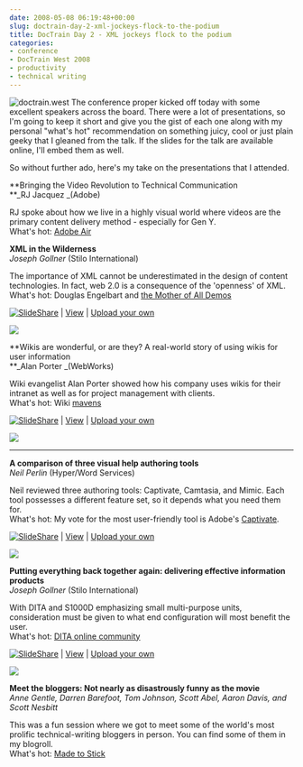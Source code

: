 ```yaml
---
date: 2008-05-08 06:19:48+00:00
slug: doctrain-day-2-xml-jockeys-flock-to-the-podium
title: DocTrain Day 2 - XML jockeys flock to the podium
categories:
- conference
- DocTrain West 2008
- productivity
- technical writing
---
```


![doctrain.west](http://wordbit.freehostia.com/wp-content/uploads/2008/05/doctrain.west.jpg) The conference proper kicked off today with some excellent speakers across the board. There were a lot of presentations, so I'm going to keep it short and give you the gist of each one along with my personal "what's hot" recommendation on something juicy, cool or just plain geeky that I gleaned from the talk. If the slides for the talk are available online, I'll embed them as well.

So without further ado, here's my take on the presentations that I attended.


<!-- more -->
 

**Bringing the Video Revolution to Technical Communication  
**_RJ Jacquez _(Adobe)

RJ spoke about how we live in a highly visual world where videos are the primary content delivery method - especially for Gen Y.  
What's hot: [Adobe Air](http://www.adobe.com/products/air/)

**XML in the Wilderness**  
_Joseph Gollner_ (Stilo International)

The importance of XML cannot be underestimated in the design of content technologies. In fact, web 2.0 is a consequence of the 'openness' of XML.   
What's hot: Douglas Engelbart and [the Mother of All Demos](http://youtube.com/watch?v=JfIgzSoTMOs)

 

[![SlideShare](http://static.slideshare.net/swf/logo_embd.png)](http://www.slideshare.net/?src=embed) | [View](http://www.slideshare.net/abelsp/xml-in-the-wilderness) | [Upload your own](http://www.slideshare.net/upload)

![](http://counters.gigya.com/wildfire/CIMP/bT*xJmx*PTEyMTAzMDU5ODMxNzEmcHQ9MTIxMDMwNTk4NjU3OCZwPTEwMTkxJmQ9Jm49Jmc9Mg==.jpg)   


**Wikis are wonderful, or are they? A real-world story of using wikis for user information  
**_Alan Porter _(WebWorks)

Wiki evangelist Alan Porter showed how his company uses wikis for their intranet as well as for project management with clients.  
What's hot: Wiki [mavens](http://en.wikipedia.org/wiki/Maven)

 

[![SlideShare](http://static.slideshare.net/swf/logo_embd.png)](http://www.slideshare.net/?src=embed) | [View](http://www.slideshare.net/abelsp/wikis-are-wonderful-or-are-they-a-real-world-story-of-using-wikis-for-user-information) | [Upload your own](http://www.slideshare.net/upload)

![](http://counters.gigya.com/wildfire/CIMP/bT*xJmx*PTEyMTAzMDY2MjQ1NDYmcHQ9MTIxMDMwNjYyNzA2MiZwPTEwMTkxJmQ9Jm49Jmc9Mg==.jpg)

****

**A comparison of three visual help authoring tools**   
_Neil Perlin_ (Hyper/Word Services)

Neil reviewed three authoring tools: Captivate, Camtasia, and Mimic. Each tool possesses a different feature set, so it depends what you need them for.  
What's hot: My vote for the most user-friendly tool is Adobe's [Captivate](http://www.adobe.com/products/captivate/).

 

[![SlideShare](http://static.slideshare.net/swf/logo_embd.png)](http://www.slideshare.net/?src=embed) | [View](http://www.slideshare.net/abelsp/a-comparison-of-three-visual-help-authoring-tools) | [Upload your own](http://www.slideshare.net/upload)

  
![](http://counters.gigya.com/wildfire/CIMP/bT*xJmx*PTEyMTAzMDc3Nzc5NTMmcHQ9MTIxMDMwNzc3OTczNCZwPTEwMTkxJmQ9Jm49Jmc9Mg==.jpg)  
  
**Putting everything back together again: delivering effective information products**  
_Joseph Gollner_ (Stilo International)  

With DITA and S1000D emphasizing small multi-purpose units, consideration must be given to what end configuration will most benefit the user.  
What's hot: [DITA online community](http://dita.xml.org/)

 

[![SlideShare](http://static.slideshare.net/swf/logo_embd.png)](http://www.slideshare.net/?src=embed) | [View](http://www.slideshare.net/abelsp/putting-everything-back-together-again-delivering-effective-information-products) | [Upload your own](http://www.slideshare.net/upload)

  
![](http://counters.gigya.com/wildfire/CIMP/bT*xJmx*PTEyMTAzMDc4MTgzMTImcHQ9MTIxMDMwNzgyMDA2MiZwPTEwMTkxJmQ9Jm49Jmc9Mg==.jpg)  

**Meet the bloggers: Not nearly as disastrously funny as the movie**  
_Anne Gentle, Darren Barefoot, Tom Johnson, Scott Abel, Aaron Davis, and Scott Nesbitt_

This was a fun session where we got to meet some of the world's most prolific technical-writing bloggers in person. You can find some of them in my blogroll.  
What's hot: [Made to Stick](http://www.madetostick.com/)
